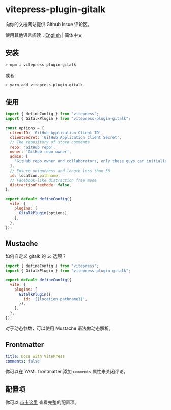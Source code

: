 # vitepress-plugin-gitalk

向你的文档网站提供 Github Issue 评论区。

使用其他语言阅读：[English](./README.md) | 简体中文

## 安装

```sh
> npm i vitepress-plugin-gitalk
```

或者

```sh
> yarn add vitepress-plugin-gitalk
```

## 使用

```javascript
import { defineConfig } from "vitepress";
import { GitalkPlugin } from "vitepress-plugin-gitalk";

const options = {
  clientID: 'GitHub Application Client ID',
  clientSecret: 'GitHub Application Client Secret',
  // The repository of store comments
  repo: 'GitHub repo',
  owner: 'GitHub repo owner',
  admin: [
    'GitHub repo owner and collaborators, only these guys can initialize github issues'
  ],
  // Ensure uniqueness and length less than 50
  id: location.pathname,
  // Facebook-like distraction free mode
  distractionFreeMode: false,
};

export default defineConfig({
  vite: {
    plugins: [
      GitalkPlugin(options),
    ],
  },
});
```

## Mustache

如何自定义 gitalk 的 `id` 选项？

```javascript
import { defineConfig } from "vitepress";
import { GitalkPlugin } from "vitepress-plugin-gitalk";

export default defineConfig({
  vite: {
    plugins: [
      GitalkPlugin({
        id: '{{location.pathname}}',
      }),
    ],
  },
});
```

对于动态参数，可以使用 Mustache 语法做动态解析。

## Frontmatter

```yaml
title: Docs with VitePress
comments: false
```

你可以在 YAML frontmatter 添加 `comments` 属性来关闭评论。

## 配置项

你可以 [点击这里](https://github.com/gitalk/gitalk#options) 查看完整的配置项。
